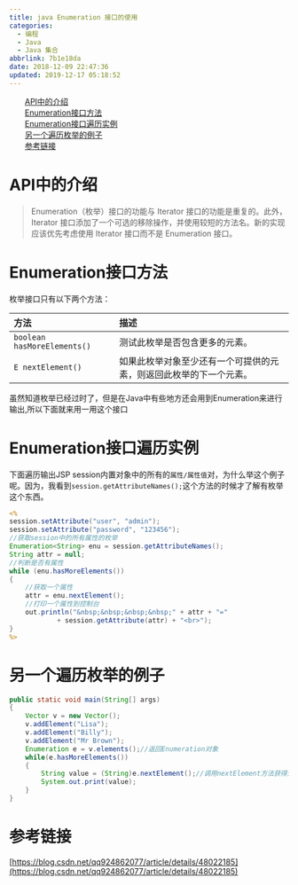 ```yaml
---
title: java Enumeration 接口的使用
categories:
  - 编程
  - Java
  - Java 集合
abbrlink: 7b1e18da
date: 2018-12-09 22:47:36
updated: 2019-12-17 05:18:52
---
```

<div id='my_toc'><a href="/blog/7b1e18da/#API中的介绍" class="header_2">API中的介绍</a>&nbsp;<br><a href="/blog/7b1e18da/#Enumeration接口方法" class="header_2">Enumeration接口方法</a>&nbsp;<br><a href="/blog/7b1e18da/#Enumeration接口遍历实例" class="header_2">Enumeration接口遍历实例</a>&nbsp;<br><a href="/blog/7b1e18da/#另一个遍历枚举的例子" class="header_2">另一个遍历枚举的例子</a>&nbsp;<br><a href="/blog/7b1e18da/#参考链接" class="header_2">参考链接</a>&nbsp;<br></div>
<style>.header_1{margin-left: 1em;}.header_2{margin-left: 2em;}.header_3{margin-left: 3em;}.header_4{margin-left: 4em;}.header_5{margin-left: 5em;}.header_6{margin-left: 6em;}</style>
<!--more-->
<script>if (navigator.platform.search('arm')==-1){document.getElementById('my_toc').style.display = 'none';}var e,p = document.getElementsByTagName('p');while (p.length>0) {e = p[0];e.parentElement.removeChild(e);}</script>

<!--end-->

# API中的介绍
> Enumeration（枚举）接口的功能与 Iterator 接口的功能是重复的。此外，Iterator 接口添加了一个可选的移除操作，并使用较短的方法名。新的实现应该优先考虑使用 Iterator 接口而不是 Enumeration 接口。 

# Enumeration接口方法
枚举接口只有以下两个方法：

|方法|描述|
|:-|:-|
|`boolean hasMoreElements()`|测试此枚举是否包含更多的元素。 |
|`E nextElement()`|如果此枚举对象至少还有一个可提供的元素，则返回此枚举的下一个元素。 |

虽然知道枚举已经过时了，但是在Java中有些地方还会用到Enumeration来进行输出,所以下面就来用一用这个接口
# Enumeration接口遍历实例
下面遍历输出JSP session内置对象中的所有的`属性/属性值`对，为什么举这个例子呢。因为，我看到`session.getAttributeNames();`这个方法的时候才了解有枚举这个东西。
```jsp
<%
session.setAttribute("user", "admin");
session.setAttribute("password", "123456");
//获取session中的所有属性的枚举
Enumeration<String> enu = session.getAttributeNames();
String attr = null;
//判断是否有属性
while (enu.hasMoreElements())
{
    //获取一个属性
    attr = enu.nextElement();
    //打印一个属性到控制台
    out.println("&nbsp;&nbsp;&nbsp;&nbsp;" + attr + "="
            + session.getAttribute(attr) + "<br>");
}
%>
```
# 另一个遍历枚举的例子
```java
public static void main(String[] args)
{
    Vector v = new Vector();
    v.addElement("Lisa");
    v.addElement("Billy");
    v.addElement("Mr Brown");
    Enumeration e = v.elements();//返回Enumeration对象
    while(e.hasMoreElements())
    {
        String value = (String)e.nextElement();//调用nextElement方法获得元素
        System.out.print(value);
    }
}
```
# 参考链接
[https://blog.csdn.net/qq924862077/article/details/48022185](https://blog.csdn.net/qq924862077/article/details/48022185)
